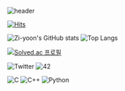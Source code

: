 ![header](https://capsule-render.vercel.app/api?type=waving&color=auto&height=300&section=header&text=Zi-Yoon%20(Ming-Zi)&fontSize=90)

[![Hits](https://hits.seeyoufarm.com/api/count/incr/badge.svg?url=https%3A%2F%2Fgithub.com%2FZi-yoon%2Fhit-counter&count_bg=%23FBB4F3&title_bg=%23BB8CD7&icon=github.svg&icon_color=%23E7E7E7&title=hits&edge_flat=false)](https://hits.seeyoufarm.com)

![Zi-yoon's GitHub stats](https://github-readme-stats.vercel.app/api?username=Zi-yoon&show_icons=true&theme=dracula)
![Top Langs](https://github-readme-stats.vercel.app/api/top-langs/?username=Zi-yoon&layout=compact&theme=dracula)

[![Solved.ac
프로필](http://mazassumnida.wtf/api/v2/generate_badge?boj=mingzi)](https://solved.ac/mingzi)

![Twitter](https://img.shields.io/badge/Twitter-%231DA1F2.svg?style=for-the-badge&logo=Twitter&logoColor=white)
![42](https://img.shields.io/badge/42Seoul-000000?style=for-the-badge&logo=42&logoColor=white)

![C](https://img.shields.io/badge/c-%2300599C.svg?style=for-the-badge&logo=c&logoColor=white)
![C++](https://img.shields.io/badge/c++-%2300599C.svg?style=for-the-badge&logo=c%2B%2B&logoColor=white)
![Python](https://img.shields.io/badge/python-3670A0?style=for-the-badge&logo=python&logoColor=ffdd54)
